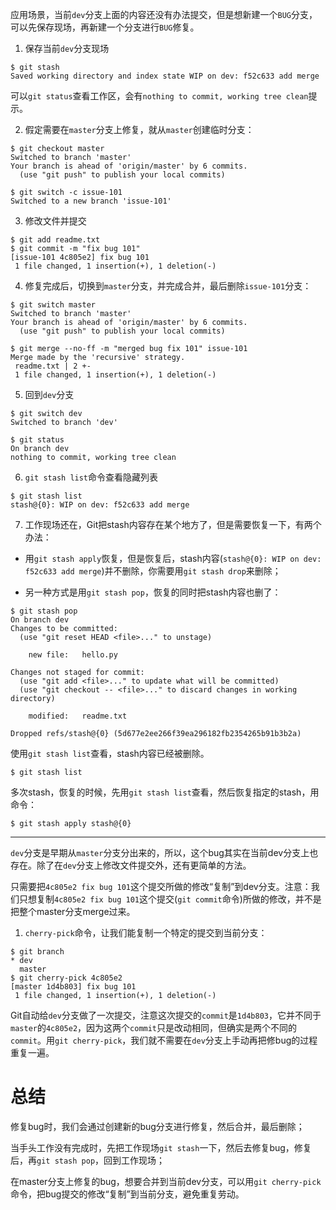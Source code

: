 应用场景，当前`dev`分支上面的内容还没有办法提交，但是想新建一个`BUG`分支，可以先保存现场，再新建一个分支进行`BUG`修复。



1. 保存当前`dev`分支现场

```git
$ git stash
Saved working directory and index state WIP on dev: f52c633 add merge
```

可以`git status`查看工作区，会有`nothing to commit, working tree clean`提示。



2. 假定需要在`master`分支上修复，就从`master`创建临时分支：

```git
$ git checkout master
Switched to branch 'master'
Your branch is ahead of 'origin/master' by 6 commits.
  (use "git push" to publish your local commits)

$ git switch -c issue-101
Switched to a new branch 'issue-101'
```



3. 修改文件并提交

```git
$ git add readme.txt 
$ git commit -m "fix bug 101"
[issue-101 4c805e2] fix bug 101
 1 file changed, 1 insertion(+), 1 deletion(-)
```



4. 修复完成后，切换到`master`分支，并完成合并，最后删除`issue-101`分支：

```git
$ git switch master
Switched to branch 'master'
Your branch is ahead of 'origin/master' by 6 commits.
  (use "git push" to publish your local commits)

$ git merge --no-ff -m "merged bug fix 101" issue-101
Merge made by the 'recursive' strategy.
 readme.txt | 2 +-
 1 file changed, 1 insertion(+), 1 deletion(-)
```



5. 回到`dev`分支

```git
$ git switch dev
Switched to branch 'dev'

$ git status
On branch dev
nothing to commit, working tree clean
```



6. `git stash list`命令查看隐藏列表

```git
$ git stash list
stash@{0}: WIP on dev: f52c633 add merge
```



7. 工作现场还在，Git把stash内容存在某个地方了，但是需要恢复一下，有两个办法：

- 用`git stash apply`恢复，但是恢复后，stash内容(`stash@{0}: WIP on dev: f52c633 add merge`)并不删除，你需要用`git stash drop`来删除；

- 另一种方式是用`git stash pop`，恢复的同时把stash内容也删了：

```git
$ git stash pop
On branch dev
Changes to be committed:
  (use "git reset HEAD <file>..." to unstage)

	new file:   hello.py

Changes not staged for commit:
  (use "git add <file>..." to update what will be committed)
  (use "git checkout -- <file>..." to discard changes in working directory)

	modified:   readme.txt

Dropped refs/stash@{0} (5d677e2ee266f39ea296182fb2354265b91b3b2a)
```

使用`git stash list`查看，stash内容已经被删除。

```git
$ git stash list
```



多次stash，恢复的时候，先用`git stash list`查看，然后恢复指定的stash，用命令：

```git
$ git stash apply stash@{0}
```



----

`dev`分支是早期从`master`分支分出来的，所以，这个bug其实在当前dev分支上也存在。除了在`dev`分支上修改文件提交外，还有更简单的方法。

只需要把`4c805e2 fix bug 101`这个提交所做的修改“复制”到dev分支。注意：我们只想复制`4c805e2 fix bug 101`这个提交(`git commit`命令)所做的修改，并不是把整个master分支merge过来。



1. `cherry-pick`命令，让我们能复制一个特定的提交到当前分支：

```git
$ git branch
* dev
  master
$ git cherry-pick 4c805e2
[master 1d4b803] fix bug 101
 1 file changed, 1 insertion(+), 1 deletion(-)
```

Git自动给`dev`分支做了一次提交，注意这次提交的`commit`是`1d4b803`，它并不同于`master`的`4c805e2`，因为这两个`commit`只是改动相同，但确实是两个不同的`commit`。用`git cherry-pick`，我们就不需要在`dev`分支上手动再把修bug的过程重复一遍。



# 总结

修复bug时，我们会通过创建新的bug分支进行修复，然后合并，最后删除；

当手头工作没有完成时，先把工作现场`git stash`一下，然后去修复bug，修复后，再`git stash pop`，回到工作现场；

在master分支上修复的bug，想要合并到当前dev分支，可以用`git cherry-pick `命令，把bug提交的修改“复制”到当前分支，避免重复劳动。